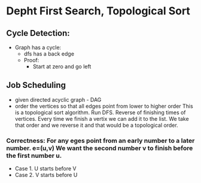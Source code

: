 # Depht First Search, Topological Sort

## Cycle Detection:

- Graph has a cycle:
  - dfs has a back edge
  - Proof:
    - Start at zero and go left

## Job Scheduling

- given directed acyclic graph - DAG
- order the vertices so that all edges point from lower to higher order
  This is a topological sort algorithm. Run DFS. Reverse of finishing times of vertices.
  Every time we finish a vertix we can add it to the list. We take that order and we reverse it and that would be a topological order.

### Correctness: For any eges point from an early number to a later number. e=(u,v) We want the second number v to finish before the first number u.

- Case 1. U starts before V
- Case 2. V starts before U
